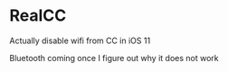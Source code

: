 # RealCC
Actually disable wifi from CC in iOS 11

Bluetooth coming once I figure out why it does not work
